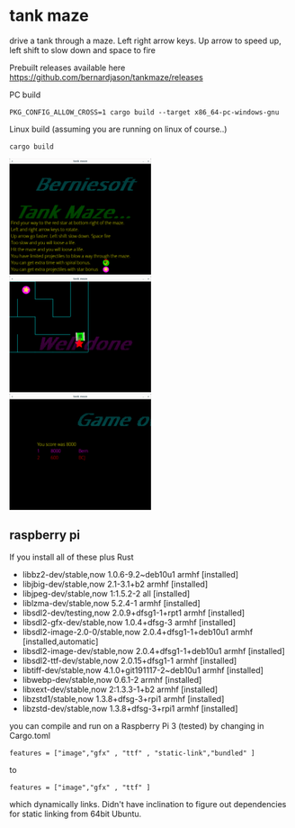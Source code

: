 # tank maze

drive a tank through a maze. Left right arrow keys. Up arrow to speed up, left shift to slow down
and space to fire

Prebuilt releases available here
https://github.com/bernardjason/tankmaze/releases

PC build
```
PKG_CONFIG_ALLOW_CROSS=1 cargo build --target x86_64-pc-windows-gnu
```

Linux build (assuming you are running on linux of course..)
```
cargo build
```

<img src="images/Screenshot from 2020-09-12 18-01-21.png" width="50%"/>
<img src="images/Screenshot from 2020-09-12 18-03-29.png" width="50%"/>
<img src="images/Screenshot from 2020-09-12 18-04-22.png" width="50%"/>

## raspberry pi
If you install all of these plus Rust
* libbz2-dev/stable,now 1.0.6-9.2~deb10u1 armhf [installed]
* libjbig-dev/stable,now 2.1-3.1+b2 armhf [installed]
* libjpeg-dev/stable,now 1:1.5.2-2 all [installed]
* liblzma-dev/stable,now 5.2.4-1 armhf [installed]
* libsdl2-dev/testing,now 2.0.9+dfsg1-1+rpt1 armhf [installed]
* libsdl2-gfx-dev/stable,now 1.0.4+dfsg-3 armhf [installed]
* libsdl2-image-2.0-0/stable,now 2.0.4+dfsg1-1+deb10u1 armhf [installed,automatic]
* libsdl2-image-dev/stable,now 2.0.4+dfsg1-1+deb10u1 armhf [installed]
* libsdl2-ttf-dev/stable,now 2.0.15+dfsg1-1 armhf [installed]
* libtiff-dev/stable,now 4.1.0+git191117-2~deb10u1 armhf [installed]
* libwebp-dev/stable,now 0.6.1-2 armhf [installed]
* libxext-dev/stable,now 2:1.3.3-1+b2 armhf [installed]
* libzstd1/stable,now 1.3.8+dfsg-3+rpi1 armhf [installed]
* libzstd-dev/stable,now 1.3.8+dfsg-3+rpi1 armhf [installed]

you can compile and run on a Raspberry Pi 3 (tested) by changing in Cargo.toml
```
features = ["image","gfx" , "ttf" , "static-link","bundled" ]
```
to
```
features = ["image","gfx" , "ttf" ]
```
which dynamically links. Didn't have inclination to figure out dependencies for static linking from 64bit Ubuntu. 
